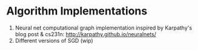 # Algorithm Implementations
1. Neural net computational graph implementation inspired by Karpathy's blog post & cs231n: http://karpathy.github.io/neuralnets/
2. Different versions of SGD (wip)
